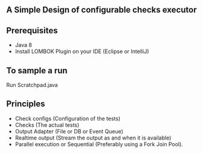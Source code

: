## A Simple Design of configurable checks executor ##

## Prerequisites ##
* Java 8
* Install LOMBOK Plugin on your IDE (Eclipse or IntelliJ)

## To sample a run ##
Run Scratchpad.java

## Principles ##
* Check configs (Configuration of the tests)
* Checks (The actual tests)
* Output Adapter (File or DB or Event Queue)
* Realtime output (Stream the output as and when it is available)
* Parallel execution or Sequential (Preferably using a Fork Join Pool).









